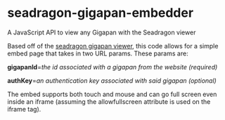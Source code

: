 # seadragon-gigapan-embedder
A JavaScript API to view any Gigapan with the Seadragon viewer

Based off of the [seadragon gigapan viewer](https://github.com/CMU-CREATE-Lab/seadragon-gigapan), this code allows for a simple embed page that takes in two URL params. These params are:

**gigapanId**=*the id associated with a gigapan from the website (required)*

**authKey**=*an authentication key associated with said gigapan (optional)*

The embed supports both touch and mouse and can go full screen even inside an iframe (assuming the allowfullscreen attribute is used on the iframe tag).
